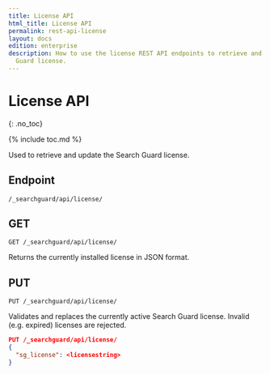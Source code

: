 ```yaml
---
title: License API
html_title: License API
permalink: rest-api-license
layout: docs
edition: enterprise
description: How to use the license REST API endpoints to retrieve and apply a Search
  Guard license.
---
```

# License API
{: .no_toc}

{% include toc.md %}

Used to retrieve and update the Search Guard license.

## Endpoint

```
/_searchguard/api/license/
```

## GET

```
GET /_searchguard/api/license/
```
Returns the currently installed license in JSON format. 

## PUT

```
PUT /_searchguard/api/license/
```

Validates and replaces the currently active Search Guard license. Invalid (e.g. expired) licenses are rejected.

```json
PUT /_searchguard/api/license/
{ 
  "sg_license": <licensestring>
}
```